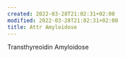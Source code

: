 ```yaml
---
created: 2022-03-28T21:02:31+02:00
modified: 2022-03-28T21:02:31+02:00
title: Attr Amyloidose
---
```


Transthyreoidin Amyloidose
